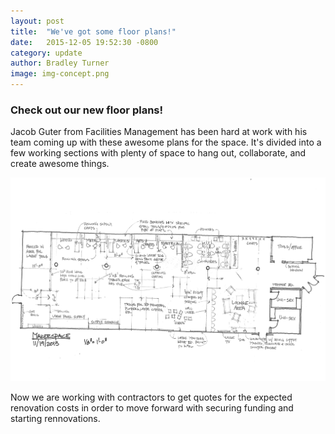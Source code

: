 ```yaml
---
layout: post
title:  "We've got some floor plans!"
date:   2015-12-05 19:52:30 -0800
category: update
author: Bradley Turner
image: img-concept.png
---
```


### Check out our new floor plans!

Jacob Guter from Facilities Management has been hard at work with his team coming up with these awesome plans for the space. It's divided into a few working sections with plenty of space to hang out, collaborate, and create awesome things.

![Check out the floorplans](/img/img-concept.png)

Now we are working with contractors to get quotes for the expected renovation costs in order to move forward with securing funding and starting rennovations.
